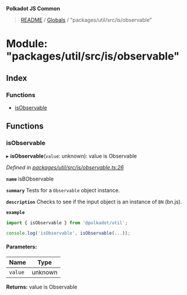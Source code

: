 **Polkadot JS Common**

> [README](../README.md) / [Globals](../globals.md) / "packages/util/src/is/observable"

# Module: "packages/util/src/is/observable"

## Index

### Functions

* [isObservable](_packages_util_src_is_observable_.md#isobservable)

## Functions

### isObservable

▸ **isObservable**(`value`: unknown): value is Observable

*Defined in [packages/util/src/is/observable.ts:26](https://github.com/polkadot-js/common/blob/c366e637/packages/util/src/is/observable.ts#L26)*

**`name`** isBObservable

**`summary`** Tests for a `Observable` object instance.

**`description`** 
Checks to see if the input object is an instance of `BN` (bn.js).

**`example`** 
<BR>

```javascript
import { isObservable } from '@polkadot/util';

console.log('isObservable', isObservable(...));
```

#### Parameters:

Name | Type |
------ | ------ |
`value` | unknown |

**Returns:** value is Observable
